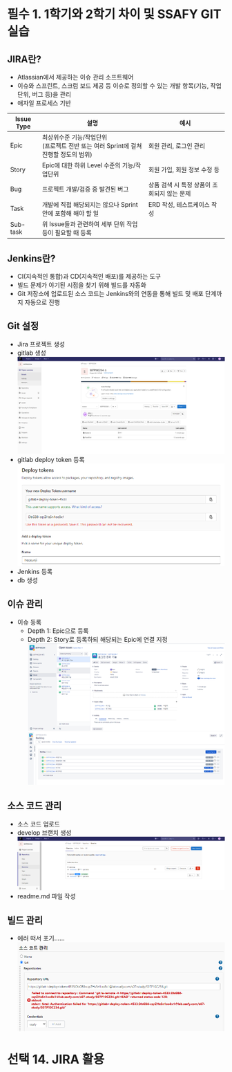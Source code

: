 # 필수 1. 1학기와 2학기 차이 및 SSAFY GIT 실습


## JIRA란?

- Atlassian에서 제공하는 이슈 관리 소프트웨어
- 이슈와 스프린트, 스크럼 보드 제공 등 이슈로 정의할 수 있는 개발 항목(기능, 작업 단위, 버그 등)을 관리
- 애자일 프로세스 기반

| Issue Type| 설명                                                         | 예시                                     |
| --------- | ------------------------------------------------------------ | --------------------------------------- |
| Epic      | 최상위수준 기능/작업단위<br>(프로젝트 전반 또는 여러 Sprint에 걸쳐 진행할 정도의 범위) | 회원 관리, 로그인 관리|
| Story     | Epic에 대한 하위 Level 수준의 기능/작업단위                  | 회원 가입, 회원 정보 수정 등                 |
| Bug       | 프로젝트 개발/검증 중 발견된 버그                            | 상품 검색 시 특정 상품이 조회되지 않는 문제   |
| Task      | 개발에 직접 해당되지는 않으나 Sprint안에 포함해 해야 할 일   | ERD 작성, 테스트케이스 작성                   |
| Sub-task  | 위 Issue들과 관련하여 세부 단위 작업 등이 필요할 때 등록     |                                             |



## Jenkins란?

- CI(지속적인 통합)과 CD(지속적인 배포)를 제공하는 도구
- 빌드 문제가 야기된 시점을 찾기 위해 빌드를 자동화
- Git 저장소에 업로드된 소스 코드는 Jenkins와의 연동을 통해 빌드 및 배포 단계까지 자동으로 진행



## Git 설정

- Jira 프로젝트 생성
- gitlab 생성
![git](./git.png)
- gitlab deploy token 등록
![tokens](./tokens.png)
- Jenkins 등록
- db 생성



## 이슈 관리

- 이슈 등록
  - Depth 1: Epic으로 등록
  - Depth 2: Story로 등록하되 해당되는 Epic에 연결 지정
![issues](./issues.png)
![backlog](./backlog.png)



## 소스 코드 관리

- 소스 코드 업로드
- develop 브랜치 생성
![develope](./develope.png)
- readme.md 파일 작성



## 빌드 관리
- 에러 떠서 포기......
![error](./error.png)






# 선택 14. JIRA 활용
